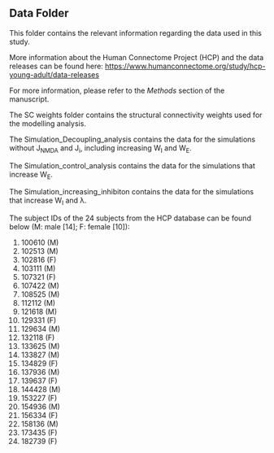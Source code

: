 ## Data Folder

This folder contains the relevant information regarding the data used in this study. 

More information about the Human Connectome Project (HCP) and the data releases can be found here: https://www.humanconnectome.org/study/hcp-young-adult/data-releases  

For more information, please refer to the *Methods* section of the manuscript. 

The SC weights folder contains the structural connectivity weights used for the modelling analysis. 

The Simulation_Decoupling_analysis contains the data for the simulations without J<sub>NMDA</sub> and J<sub>i</sub>, including increasing W<sub>I</sub> and W<sub>E</sub>.

The Simulation_control_analysis contains the data for the simulations that increase W<sub>E</sub>.

The Simulation_increasing_inhibiton contains the data for the simulations that increase W<sub>I</sub> and &lambda;.



The subject IDs of the 24 subjects from the HCP database can be found below (M: male [14]; F: female [10]):

1) 100610 (M)  
2) 102513 (M)  
3) 102816 (F)  
4) 103111 (M)   
5) 107321 (F)  
6) 107422 (M)   
7) 108525 (M)  
8) 112112 (M)  
9) 121618 (M)  
10) 129331 (F)  
11) 129634 (M)  
12) 132118 (F)  
13) 133625 (M)  
14) 133827 (M)  
15) 134829 (F)  
16) 137936 (M)  
17) 139637 (F)  
18) 144428 (M)  
19) 153227 (F)  
20) 154936 (M)  
21) 156334 (F)  
22) 158136 (M)  
23) 173435 (F)  
24) 182739 (F)  

